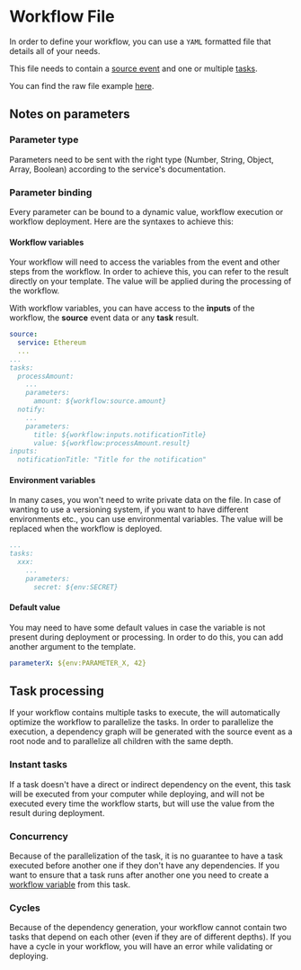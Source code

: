 # Workflow File

In order to define your workflow, you can use a `YAML` formatted file that details all of your needs.

This file needs to contain a [source event]() and one or multiple [tasks](task.md).

You can find the raw file example [here](https://github.com/mesg-foundation/documentation/blob/master/workflow/example.yml).

## Notes on parameters

### Parameter type

Parameters need to be sent with the right type \(Number, String, Object, Array, Boolean\) according to the service's documentation.

### Parameter binding

Every parameter can be bound to a dynamic value, workflow execution or workflow deployment. Here are the syntaxes to achieve this:

#### Workflow variables

Your workflow will need to access the variables from the event and other steps from the workflow. In order to achieve this, you can refer to the result directly on your template. The value will be applied during the processing of the workflow.

With workflow variables, you can have access to the **inputs** of the workflow, the **source** event data or any **task** result.

```yaml
source:
  service: Ethereum
  ...
...
tasks:
  processAmount:
    ...
    parameters:
      amount: ${workflow:source.amount}
  notify:
    ...
    parameters:
      title: ${workflow:inputs.notificationTitle}
      value: ${workflow:processAmount.result}
inputs:
  notificationTitle: "Title for the notification"
```

#### Environment variables

In many cases, you won't need to write private data on the file. In case of wanting to use a versioning system, if you want to have different environments etc., you can use environmental variables. The value will be replaced when the workflow is deployed.

```yaml
...
tasks:
  xxx:
    ...
    parameters:
      secret: ${env:SECRET}
```

#### Default value

You may need to have some default values in case the variable is not present during deployment or processing. In order to do this, you can add another argument to the template.

```yaml
parameterX: ${env:PARAMETER_X, 42}
```

## Task processing

If your workflow contains multiple tasks to execute, the will automatically optimize the workflow to parallelize the tasks. In order to parallelize the execution, a dependency graph will be generated with the source event as a root node and to parallelize all children with the same depth.

### Instant tasks

If a task doesn't have a direct or indirect dependency on the event, this task will be executed from your computer while deploying, and will not be executed every time the workflow starts, but will use the value from the result during deployment.

### Concurrency

Because of the parallelization of the task, it is no guarantee to have a task executed before another one if they don't have any dependencies. If you want to ensure that a task runs after another one you need to create a [workflow variable](workflow-file.md#workflow-variables) from this task.

### Cycles

Because of the dependency generation, your workflow cannot contain two tasks that depend on each other \(even if they are of different depths\). If you have a cycle in your workflow, you will have an error while validating or deploying.

